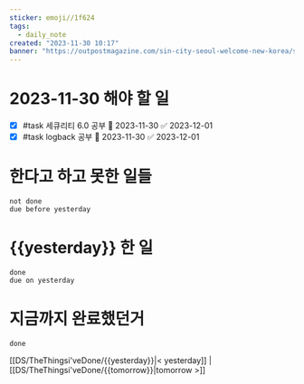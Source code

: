 ```yaml
---
sticker: emoji//1f624
tags:
  - daily_note
created: "2023-11-30 10:17"
banner: "https://outpostmagazine.com/sin-city-seoul-welcome-new-korea/seoul-skyline-photo/"
---
```


# 2023-11-30 해야 할 일

- [x] #task 세큐리티 6.0 공부 📅 2023-11-30 ✅ 2023-12-01
- [x] #task logback 공부 📅 2023-11-30 ✅ 2023-12-01

# 한다고 하고 못한 일들
```tasks
not done
due before yesterday
```
# {{yesterday}} 한 일
```tasks
done
due on yesterday
```
# 지금까지 완료했던거 
```tasks
done
```
[[DS/TheThingsi'veDone/{{yesterday}}|< yesterday]] | [[DS/TheThingsi'veDone/{{tomorrow}}|tomorrow >]]